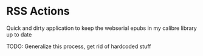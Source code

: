 # RSS Actions

Quick and dirty application to keep the webserial epubs in my calibre library up to date

TODO: Generalize this process, get rid of hardcoded stuff
